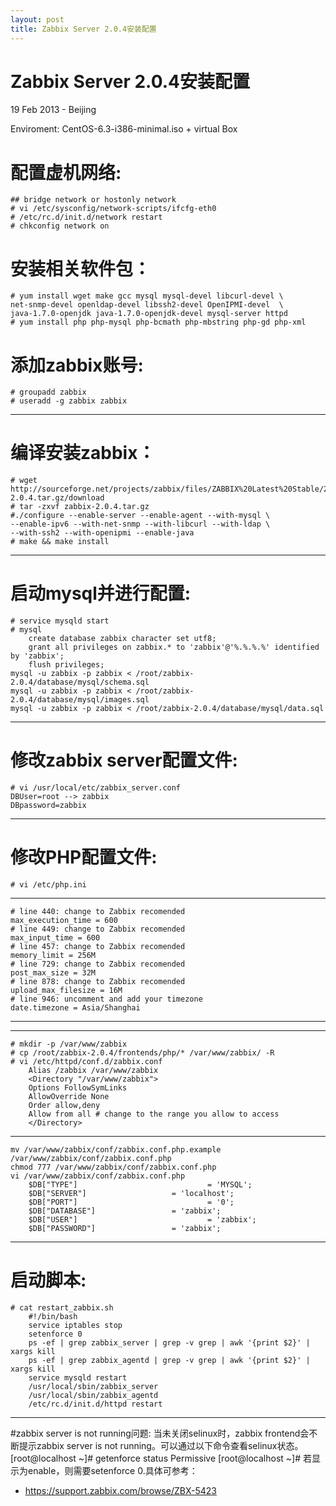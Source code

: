 ```yaml
---
layout: post
title: Zabbix Server 2.0.4安装配置
---
```


Zabbix Server 2.0.4安装配置
========================
19 Feb 2013 - Beijing


Enviroment: CentOS-6.3-i386-minimal.iso + virtual Box

# 配置虚机网络:
	## bridge network or hostonly network
	# vi /etc/sysconfig/network-scripts/ifcfg-eth0
	# /etc/rc.d/init.d/network restart
	# chkconfig network on

# 安装相关软件包：	
	# yum install wget make gcc mysql mysql-devel libcurl-devel \
	net-snmp-devel openldap-devel libssh2-devel OpenIPMI-devel  \
	java-1.7.0-openjdk java-1.7.0-openjdk-devel mysql-server httpd
	# yum install php php-mysql php-bcmath php-mbstring php-gd php-xml

# 添加zabbix账号:
	# groupadd zabbix
	# useradd -g zabbix zabbix
		
*************************************************************************************************
# 编译安装zabbix：
	# wget http://sourceforge.net/projects/zabbix/files/ZABBIX%20Latest%20Stable/2.0.4/zabbix-2.0.4.tar.gz/download
	# tar -zxvf zabbix-2.0.4.tar.gz
	#./configure --enable-server --enable-agent --with-mysql \
	--enable-ipv6 --with-net-snmp --with-libcurl --with-ldap \
	--with-ssh2 --with-openipmi --enable-java
	# make && make install
	
*************************************************************************************************
# 启动mysql并进行配置:
	# service mysqld start
	# mysql
		create database zabbix character set utf8;
		grant all privileges on zabbix.* to 'zabbix'@'%.%.%.%' identified by 'zabbix';
		flush privileges;
	mysql -u zabbix -p zabbix < /root/zabbix-2.0.4/database/mysql/schema.sql
	mysql -u zabbix -p zabbix < /root/zabbix-2.0.4/database/mysql/images.sql
	mysql -u zabbix -p zabbix < /root/zabbix-2.0.4/database/mysql/data.sql

*************************************************************************************************
# 修改zabbix server配置文件:
	# vi /usr/local/etc/zabbix_server.conf
	DBUser=root --> zabbix
	DBpassword=zabbix

*************************************************************************************************
# 修改PHP配置文件:
	# vi /etc/php.ini
*************************************************
	# line 440: change to Zabbix recomended
	max_execution_time = 600
	# line 449: change to Zabbix recomended
	max_input_time = 600
	# line 457: change to Zabbix recomended
	memory_limit = 256M
	# line 729: change to Zabbix recomended
	post_max_size = 32M
	# line 878: change to Zabbix recomended
	upload_max_filesize = 16M
	# line 946: uncomment and add your timezone
	date.timezone = Asia/Shanghai
************************************************

************************************************

	# mkdir -p /var/www/zabbix
	# cp /root/zabbix-2.0.4/frontends/php/* /var/www/zabbix/ -R
	# vi /etc/httpd/conf.d/zabbix.conf
		Alias /zabbix /var/www/zabbix
		<Directory "/var/www/zabbix">
		Options FollowSymLinks
		AllowOverride None
		Order allow,deny
		Allow from all # change to the range you allow to access
		</Directory>
************************************************

	mv /var/www/zabbix/conf/zabbix.conf.php.example /var/www/zabbix/conf/zabbix.conf.php
	chmod 777 /var/www/zabbix/conf/zabbix.conf.php
	vi /var/www/zabbix/conf/zabbix.conf.php
		$DB["TYPE"]                             = 'MYSQL';
		$DB["SERVER"]                   = 'localhost';
		$DB["PORT"]                             = '0';
		$DB["DATABASE"]                 = 'zabbix';
		$DB["USER"]                             = 'zabbix';
		$DB["PASSWORD"]                 = 'zabbix';
		
************************************************
# 启动脚本:
	# cat restart_zabbix.sh
		#!/bin/bash
		service iptables stop
		setenforce 0
		ps -ef | grep zabbix_server | grep -v grep | awk '{print $2}' | xargs kill 
		ps -ef | grep zabbix_agentd | grep -v grep | awk '{print $2}' | xargs kill
		service mysqld restart
		/usr/local/sbin/zabbix_server
		/usr/local/sbin/zabbix_agentd
		/etc/rc.d/init.d/httpd restart

************************************************	

#zabbix server is not running问题:
当未关闭selinux时，zabbix frontend会不断提示zabbix server is not running。可以通过以下命令查看selinux状态。
	[root@localhost ~]# getenforce status
	Permissive
	[root@localhost ~]# 
若显示为enable，则需要setenforce 0.具体可参考：

+ <https://support.zabbix.com/browse/ZBX-5423>
